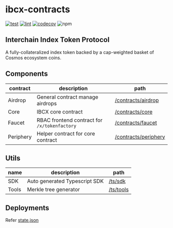 # ibcx-contracts

[![test](https://github.com/many-things/ibcx-contracts/actions/workflows/tester.yaml/badge.svg)](https://github.com/many-things/ibcx-contracts/actions/workflows/tester.yaml) [![lint](https://github.com/many-things/ibcx-contracts/actions/workflows/linter.yaml/badge.svg)](https://github.com/many-things/ibcx-contracts/actions/workflows/linter.yaml) [![codecov](https://codecov.io/gh/many-things/ibcx-contracts/branch/main/graph/badge.svg?token=NWZGJ8MBHE)](https://codecov.io/gh/many-things/ibcx-contracts) ![npm](https://img.shields.io/npm/v/@many-things/ibcx-contracts-sdk)

## Interchain Index Token Protocol

A fully-collateralized index token backed by a cap-weighted basket of Cosmos ecosystem coins.

## Components

| contract  | description                                  | path                                                    |
| --------- | -------------------------------------------- | ------------------------------------------------------- |
| Airdrop   | General contract manage airdrops             | [/contracts/airdrop](./contracts/airdrop/README.md)     |
| Core      | IBCX core contract                           | [/contracts/core](./contracts/core/README.md)           |
| Faucet    | RBAC frontend contract for `/x/tokenfactory` | [/contracts/faucet](./contracts/faucet/README.md)       |
| Periphery | Helper contract for core contract            | [/contracts/periphery](./contracts/periphery/README.md) |

## Utils

| name  | description                   | path                    |
| ----- | ----------------------------- | ----------------------- |
| SDK   | Auto generated Typescript SDK | [/ts/sdk](./ts/sdk)     |
| Tools | Merkle tree generator         | [/ts/tools](./ts/tools) |

## Deployments

Refer [state.json](./.beaker/state.json)
